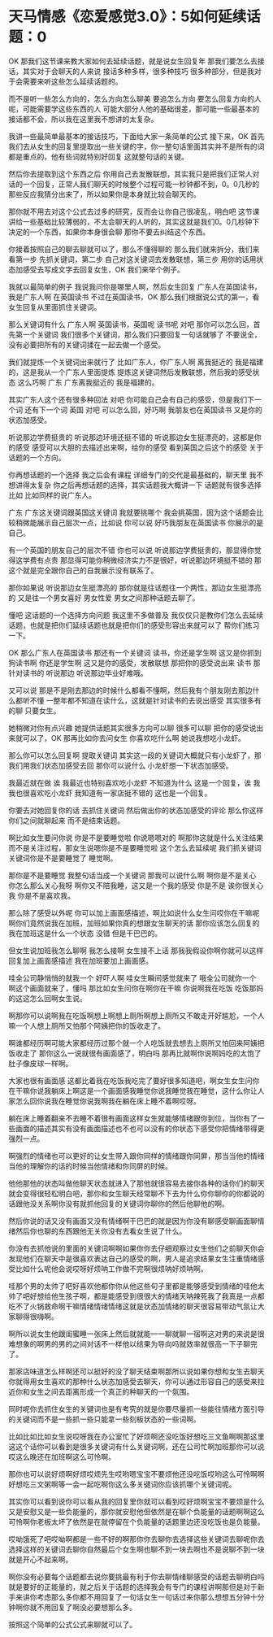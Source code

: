 # 天马情感《恋爱感觉3.0》：5如何延续话题：0

OK 那我们这节课来教大家如何去延续话题，就是说女生回复年 那我们要怎么去接话，其实对于会聊天的人来说 接话多种多样，很多种技巧 很多种部分，但是我对于会需要来听这些怎么延续话题的。

而不是听一些怎么方向的，怎么方向怎么聊美 要追怎么方向 要怎么回复方向的人呢，可能需要学这些东西的人 可能大部分人他的基础很差，那可能一些最基本的接话都不会，所以我在这里我不想讲的太复杂。

我讲一些最简单最基本的接话技巧，下面给大家一条简单的公式 接下来，OK 首先我们去从女生的回复里提取出一些关键的字，你一整句话里面其实并不是所有的词都是重点的，他有些词就特别好回复 这就整句话的关键。

然后你去提取到这个东西之后 你用自己去发散联想，其实我只是把我们正常人对话的一个回复，正常人我们聊天的时候整个过程可能一秒钟都不到，0。0几秒的那些反应我猜分出来了，所以如果你是本身就比较会聊天的。

那你就不用去对这个公式去过多的研究，反而会让你自己很凌乱，明白吧 这节课讲给一些基础比较薄弱的，不太会聊天的人听的，其实这就是我们0。0几秒钟下决定的一个东西，如果你本身很会聊 那你不要去纠结这个东西。

你接着按照自己的聊去聊就可以了，那么不懂得聊的 那么我们就来拆分，我们来看第一步 先抓关键词，第二步 自己对这关键词去发散联想，第三步 用你的话用状态加感受去写成文字去回复女生，OK 我们来举个例子。

我就以最简单的例子 我说我问你是哪里人啊，然后女生回复 广东人在英国读书，我是广东人啊 在英国读书 不过在英国读书，OK 那么我们根据说公式的第一，看女生回复从里面抓住关键词。

那么关键词有什么 广东人啊 英国读书，英国呢 读书呢 对吧 那你可以怎么回，首先第一个关键词 我们很多个关键词，那么我们只要回复一句话就够了 不要说全，没有必要把所有的关键词揉在一起去做一个感受。

我们就提炼一个关键词出来就行了 比如广东人，你广东人啊 离我挺近的 我是福建的，这是我从一个广东人里面提炼 提炼这关键词然后发散联想，然后我的感受状态 这么巧啊 广东 广东离我挺近的 我是福建的。

其实广东人这个还有很多种回法 对吧 你可能自己会有自己的感受，但是我们下一个词 还有下一个词 英国 对吧 可以怎么回，好巧啊 我朋友也在英国读书 又是你的状态加感受。

听说那边学费挺贵的 听说那边环境还挺不错的 听说那边女生挺漂亮的，这都是你的感受 感受可以大胆的去描述出来啊，给你的感受 看到英国之后这个的感受 关于话题的一个方向。

你再想话题的一个选择 我之后会有课程 详细专门的交代是最基础的，聊天里 我不想讲得太复杂 你之后再想话题的选择，其实话题我大概讲一下 话题就有很多选择 比如 比如同样的说广东人。

广东 广东这关键词跟英国这关键词 我就要挑哪个 我会挑英国，因为这个话题会比较稍微能展示自己层次一点，比如说 你可以说 好巧我朋友在英国读书 你展示的是自己。

有一个英国的朋友自己的层次不错 你也可以说 听说那边学费挺贵的，那显得你觉得这学费有点贵 那显得可能你稍微经济实力不是很好，听说那边环境挺不错的 那这个就是完全跟你自己的自我展示没有联系了。

那你如果说 听说那边女生挺漂亮的 那你就是往话题往一个两性，那边女生挺漂亮的 又是往一个男女喜好 男女性爱 男女之间那种话题去聊了。

懂吧 这话题的一个选择方向问题 我这里不多做普及 我仅仅只是教你们怎么去延续话题，也就是把你们延续话题也就是把你们的感受形容出来就可以了 帮你们练习一下。

OK 那么广东人在英国读书 那还有一个关键词 读书，你还是学生啊 这又是你抓到狗读书啊 你还是学生啊 这又是你的感受，发散联想 那把你的感受说出来 读书 那针对读书的 听说那边 听说那边毕业好难哦。

又可以说 那是不是刚去那边的时候什么都看不懂啊，然后我有个朋友刚去那边什么都听不懂 一整年都不知道在读什么，这就是针对读书的去说出感受 其实很多有的聊 只要女生。

她稍微对你有点兴趣 她提供话题其实很多方向可以聊 很多可以聊 把你的感受说出来就可以了，OK 那再比如你去问女生 你喜欢吃什么啊 她说我想吃小龙虾。

那么你可以怎么回复啊 提取关键词 其实这一段的关键词大概就只有小龙虾了，那我们用我们状态加感受去回 那你可以说什么 小龙虾想一下状态加感受。

我最近就在做 诶 我最近也特别喜欢吃小龙虾 不知道为什么 这是一个回复，诶 我我也很喜欢吃小龙虾 我知道有一家店挺不错的 这也是一个回复。

你要去对她回复你的话 去抓住关键词 然后做出你的状态加感受的评论 那么你这样你们之间就聊起来 而不是结束话题。

啊比如女生要问你说 你是不是要睡觉啦 你说嗯嗯对的 啊那你这就是什么关注结果 而不是关注过程，那女生说嗯你是不是要睡觉啦 这个怎么去延续呢 我们抓关键词 关键词你是不是要睡觉了 睡觉啊。

那你是不是要睡觉 我整句话当成一个关键词 那我可以说什么啊 啊你是不是关心 你怎么那么关心我呀 啊你又不陪我睡，这又是一个我的感受 你是不是 诶你很关心我 你是不是喜欢我。

那么除了感受以外呢 你可以加上画面感描述，啊比如说什么女生问哎你在干嘛呢 啊你们竟然说我在加班，加班如果你真的想跟女生聊天的话 那你应该怎么回复的 我在加班这是什么一个状态 没错 但是干巴巴的。

但女生说加班我怎么聊啊 我怎么接啊 女生接不上话 那我我假设你啊你就可以这样回复加上画面感描述 我在加班要加上画面感。

哇全公司静悄悄的就我一个 好吓人啊 哇女生瞬间感觉就来了 哦全公司就你一个 啊这个画面就来了，懂吗 那比如女生问你在啊你在干嘛 你说啊我在吃饭 吃饭那妈的这这怎么回啊女生说。

啊那你可以说啊我在吃饭啊想上啊想上厕所啊想上厕所又不敢走开好尴尬，一个人嘛一个人想上厕所又怕那个阿姨把你的饭收走了。

啊谁都经历啊可能大家都经历过那个就一个人吃饭就去想去上厕所又怕回来阿姨把饭收走了 那你这么一说就很有画面感了，明白吗 那再比就啊你说啊妈吃的太饱了肚子像皮球一样啊。

大家也很有画面感 这都比着我在吃饭我吃完了要好很多知道吧，啊女生女生问你在干嘛你说我躺床上啊这是一个画面感我睡觉你说我睡觉我在睡觉，这什么你让人家怎么回你说我在睡觉你说我啊我在躺在床上睡不着啊哎呀。

躺在床上睡着翻来不去睡不着很有画面这样女生就能够情绪跟你到位，当你有了一些画面的描述其实有没有画面描述也不也可以没有的你状态下感受你把情绪带得更强烈一点。

啊强烈的情绪也可以更好的让女生带入跟你同样的情绪跟你同屏，那当当他的情绪当他的理解你的话的时候当他情绪和你同屏的时候。

他他那他的状态叫做他聊天状态就进入了那他就很容易去接你各种的话你们的聊天就会变得很轻松明白吧，那你和女生聊天经常聊不下去为什么你你聊你的你都说的话跟他没关系啊你没有就抓他回复的关键词你聊你的然后他聊他的啊。

然后你说的话又没有画面又没有情绪啊干巴巴的就是因为你没有聊感受聊画面聊情绪然后你也聊的东西跟他无关你没有去看女生说了什么。

你没有去抓他说的里面的关键词啊啊如果你你去仔细观察过女生他们之前聊天你会发现他们在聊天中是很喜欢表达自己的感受的啊，男人是追求结果女生注重情绪感受比如什么呢他会说哎呀好烦呐工作做不完啊很烦呐好烦呐啊。

哇那个男的太帅了吧好喜欢他都你你从他这些句子里都是能够感受到情绪的哇他太帅了吧好想给他生孩子啊，都是能感受到很很大的情绪天呐辣死我了我真是一点都吃不了火锅救命啊干嘛情绪情绪情绪这就是状态加情绪的聊天很容易带动气氛让大家聊得很嗨啊。

啊所以说女生他跟闺蜜睡一张床上然后就就能一一聊就聊一宿啊这对男的来说是很难想象的啊男的男的之间对话不一样他以结果为导向吗就效率就很高一下子聊完了。

那家店味道怎么样啊还可以挺好的没了聊天结束啊那所以说如果你想和女生去聊天你就得用女生喜欢的那种什么状态加感受去聊天，你可以通过形容自己的感受来拉近你和女生之间去距离形成一个真正的种聊天的一个氛围。

同时呢你去抓住女生的关键词也是有考究的就是你要尽量抓一些能往情绪方面引导的关键词而不是一些抓一些只能拿一些刻板状态的一些词啊。

比如比如比如女生说哎呀我在办公室忙了好烦啊还没吃饭好想吃三文鱼啊啊那这里这这个话你可以看到是很多关键词有什么关键词啊，还在公司忙啊加班那你可以说哎这么晚还在加班啊这么可怜啊。

那你也可以说好烦啊好烦哎烦先生哎哟嗯宝宝不要烦他还没吃饭哎哟这么可怜啊啊好想吃三文粥啊等一会一起吃啊你这么多关键词你应该抓哪个关键词呢。

其实你可以看到说你可以看从我的回复里你就可以看到哎好烦啊宝宝不要烦是什么又是安慰又是一些负能量的，那你就安慰他但依然是在聊个负能量的话题啊啊这么可怜啊你老板太坏了依然是在就停留在个负能量的话题里边还没吃饭也是负能量。

哎呦饿死了吧哎呦啊都是一些不好的啊那你你去聊你去选择这些关键词去聊呢你去选择这样的关键词去聊你自然最后个女生啊也聊不到一块去啊也不是说聊不到一块就是开心不起来啊。

啊你没有必要每个话题都去说你要挑最有利于你去聊情绪聊感受的话题去聊明白吗就是要好的正能量的，就之后关于话题的选择我会有专门的课程讲啊那但是对于新手来讲你考虑那么多你都不用回复了一句话女生一句话过来你那么想想五分钟十分钟啊你就不用回复了啊没必要想那么多。

按照这个简单的公式公式来聊就可以了。